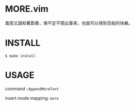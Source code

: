 

MORE.vim
========
風雨又調和著節奏，保不定不鬧出事來，也就可以得到百般的快樂。


INSTALL
=======

    $ make install


USAGE
=====

command `:AppendMoreText`

insert mode mapping:  `more`


